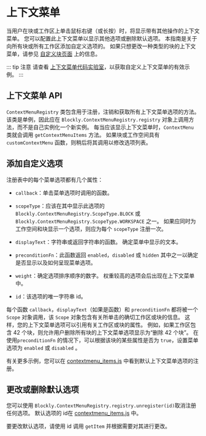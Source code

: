 # 上下文菜单

当用户在块或工作区上单击鼠标右键（或长按）时，将显示带有其他操作的上下文菜单。 您可以配置此上下文菜单以显示其他选项或删除默认选项。 本指南是关于向所有块或所有工作区添加自定义选项的。 如果只想更改一种类型的块的上下文菜单，请参见 [自定义块页面](/guides/create-custom-blocks/define-blocks.html#上下文菜单.html) 上的信息。

::: tip 注意 
请查看 [上下文菜单代码实验室](https://blocklycodelabs.dev/codelabs/context-menu-option/index.html)，以获取自定义上下文菜单的有效示例。
:::

## 上下文菜单 API

`ContextMenuRegistry` 类包含用于注册，注销和获取所有上下文菜单选项的方法。 该类是单例，因此应在 `Blockly.ContextMenuRegistry.registry` 对象上调用方法，而不是自己实例化一个新实例。 每当应该显示上下文菜单时，`ContextMenu` 类就会调用 `getContextMenuItems` 方法。 如果块或工作空间具有`customContextMenu` 函数，则稍后将其调用以修改选项列表。

## 添加自定义选项

注册表中的每个菜单选项都有几个属性：

- `callback`：单击菜单选项时调用的函数。

- `scopeType`：应该在其中显示此选项的 `Blockly.ContextMenuRegistry.ScopeType.BLOCK` 或 `Blockly.ContextMenuRegistry.ScopeType.WORKSPACE` 之一。 如果应同时为工作空间和块显示一个选项，则应为每个 `scopeType` 注册一次。

- `displayText`：字符串或返回字符串的函数。 确定菜单中显示的文本。

- `preconditionFn`：此函数返回 `enabled`，`disabled` 或 `hidden` 其中之一以确定是否显示以及如何呈现菜单选项。

- `weight`：确定选项排序顺序的数字。 权重较高的选项会后出现在上下文菜单中。

- `id`：该选项的唯一字符串 id。

每个函数 `callback`，`displayText`（如果是函数）和 `preconditionFn` 都将被一个 `Scope` 对象调用，该 `Scope` 对象包含有关所单击的确切工作区或块的信息。 这样，您的上下文菜单选项可以引用有关工作区或块的属性。 例如，如果工作区包含 42 个块，则允许用户删除所有块的上下文菜单选项显示为“删除 42 个块”。 在使用`preconditionFn` 的情况下，可以根据该块的某些属性是否为 `true`，设置菜单选项为 `enabled` 或 `disabled` 。

有关更多示例，您可以在 [contextmenu_items.js](https://github.com/google/blockly/blob/master/core/contextmenu_items.js) 中看到默认上下文菜单选项的注册。

## 更改或删除默认选项

您可以使用 `Blockly.ContextMenuRegistry.registry.unregister(id)`取消注册任何选项。 默认选项的 id在 [contextmenu_items.js](https://github.com/google/blockly/blob/master/core/contextmenu_items.js) 中。

要更改默认选项，请使用 id 调用 `getItem` 并根据需要对其进行更改。